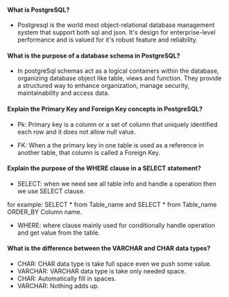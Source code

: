 
#### What is PostgreSQL?

 * Postgresql is the world most object-relational database management system that support both sql and json. It's design for enterprise-level performance and is valued for it's robust feature and reliability. 


#### What is the purpose of a database schema in PostgreSQL?


* In postgreSql schemas act as a logical containers within the database, organizing database object like table, views and function. They provide a structured way to enhance organization, manage security, maintainability and access data. 

#### Explain the Primary Key and Foreign Key concepts in PostgreSQL?


* Pk: Primary key is a column or a set of column that uniquely identified each row and it does not allow null value. 

* FK: When a the primary key in one table is used as a reference in another table, that column is called a Foreign Key.


#### Explain the purpose of the WHERE clause in a SELECT statement?

* SELECT: when we need see all table info and handle a operation then we use SELECT clause.

for example: SELECT * from Table_name and SELECT * from Table_name ORDER_BY Column name.

* WHERE: where clause mainly used for conditionally handle operation and get value from the table.

#### What is the difference between the VARCHAR and CHAR data types?

* CHAR: CHAR data type is take full space even we push some value.
* VARCHAR: VARCHAR data type is take only needed space.
* CHAR: Automatically fill in spaces.
* VARCHAR: Nothing adds up.

